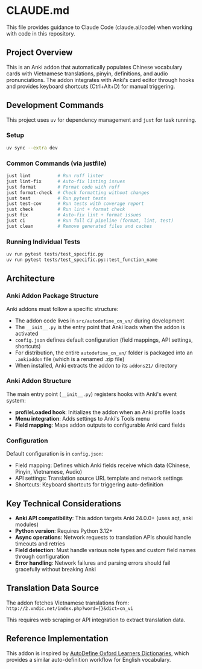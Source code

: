 # CLAUDE.md

This file provides guidance to Claude Code (claude.ai/code) when working with code in this repository.

## Project Overview

This is an Anki addon that automatically populates Chinese vocabulary cards with Vietnamese translations, pinyin, definitions, and audio pronunciations. The addon integrates with Anki's card editor through hooks and provides keyboard shortcuts (Ctrl+Alt+D) for manual triggering.

## Development Commands

This project uses `uv` for dependency management and `just` for task running.

### Setup

```bash
uv sync --extra dev
```

### Common Commands (via justfile)

```bash
just lint          # Run ruff linter
just lint-fix      # Auto-fix linting issues
just format        # Format code with ruff
just format-check  # Check formatting without changes
just test          # Run pytest tests
just test-cov      # Run tests with coverage report
just check         # Run lint + format check
just fix           # Auto-fix lint + format issues
just ci            # Run full CI pipeline (format, lint, test)
just clean         # Remove generated files and caches
```

### Running Individual Tests

```bash
uv run pytest tests/test_specific.py
uv run pytest tests/test_specific.py::test_function_name
```

## Architecture

### Anki Addon Package Structure

Anki addons must follow a specific structure:

- The addon code lives in `src/autodefine_cn_vn/` during development
- The `__init__.py` is the entry point that Anki loads when the addon is activated
- `config.json` defines default configuration (field mappings, API settings, shortcuts)
- For distribution, the entire `autodefine_cn_vn/` folder is packaged into an `.ankiaddon` file (which is a renamed .zip file)
- When installed, Anki extracts the addon to its `addons21/` directory

### Anki Addon Structure

The main entry point (`__init__.py`) registers hooks with Anki's event system:

- **profileLoaded hook**: Initializes the addon when an Anki profile loads
- **Menu integration**: Adds settings to Anki's Tools menu
- **Field mapping**: Maps addon outputs to configurable Anki card fields

### Configuration

Default configuration is in `config.json`:

- Field mapping: Defines which Anki fields receive which data (Chinese, Pinyin, Vietnamese, Audio)
- API settings: Translation source URL template and network settings
- Shortcuts: Keyboard shortcuts for triggering auto-definition

## Key Technical Considerations

- **Anki API compatibility**: This addon targets Anki 24.0.0+ (uses aqt, anki modules)
- **Python version**: Requires Python 3.12+
- **Async operations**: Network requests to translation APIs should handle timeouts and retries
- **Field detection**: Must handle various note types and custom field names through configuration
- **Error handling**: Network failures and parsing errors should fail gracefully without breaking Anki

## Translation Data Source

The addon fetches Vietnamese translations from: `http://2.vndic.net/index.php?word={}&dict=cn_vi`

This requires web scraping or API integration to extract translation data.

## Reference Implementation

This addon is inspired by [AutoDefine Oxford Learners Dictionaries](https://github.com/artyompetrov/AutoDefine_oxfordlearnersdictionaries), which provides a similar auto-definition workflow for English vocabulary.
